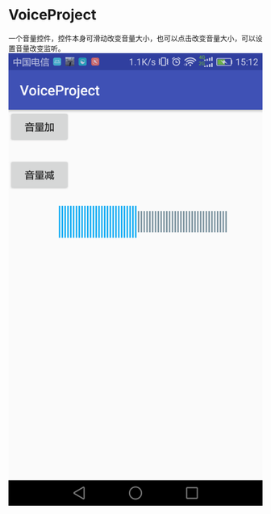 # VoiceProject
一个音量控件，控件本身可滑动改变音量大小，也可以点击改变音量大小，可以设置音量改变监听。
![Image text](https://github.com/SunnyBoolean/VoiceProject/blob/master/device-2017-05-26-151107.png)
